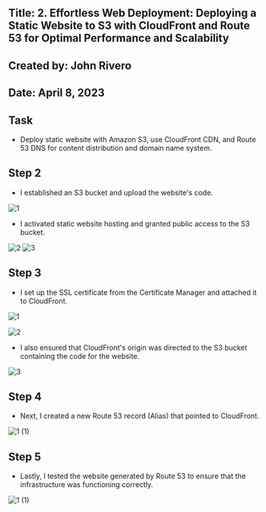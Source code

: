 
## Title: 2. Effortless Web Deployment: Deploying a Static Website to S3 with CloudFront and Route 53 for Optimal Performance and Scalability

## Created by: John Rivero

## Date: April 8, 2023


## Task

- Deploy static website with Amazon S3, use CloudFront CDN, and Route 53 DNS for content distribution and domain name system.



## Step 2

- I established an S3 bucket and upload the website's code.

![1](https://user-images.githubusercontent.com/81208412/230704603-b5f6a106-c56d-48b4-bfd2-1c2a730a6fa2.jpg)

- I activated static website hosting and granted public access to the S3 bucket.

![2](https://user-images.githubusercontent.com/81208412/230704646-0b4708a6-9757-4a85-8cc6-89c38673b84a.jpg)
![3](https://user-images.githubusercontent.com/81208412/230704647-67a0f56a-30ce-481e-b81f-08ed9715d5d1.jpg)



## Step 3

- I set up the SSL certificate from the Certificate Manager and attached it to CloudFront.

![1](https://user-images.githubusercontent.com/81208412/230704730-fb76568b-f335-44c2-ae6c-55c44c107d03.jpg)

![2](https://user-images.githubusercontent.com/81208412/230704858-0e1b24c4-e7b3-4afa-85b3-0782c0dffffb.jpg)

- I also ensured that CloudFront's origin was directed to the S3 bucket containing the code for the website.

![3](https://user-images.githubusercontent.com/81208412/230704900-ca834b50-e910-4f3d-b18f-5b1c55ca23be.jpg)



## Step 4

- Next, I created a new Route 53 record (Alias) that pointed to CloudFront.

![1 (1)](https://user-images.githubusercontent.com/81208412/230704994-fc87c39d-b57d-43f5-b055-0e9cf8fd81dc.jpg)



## Step 5

- Lastly, I tested the website generated by Route 53 to ensure that the infrastructure was functioning correctly.

![1 (1)](https://user-images.githubusercontent.com/81208412/230705082-9ed518e7-4805-44a1-98c2-140cf0926657.jpg)











